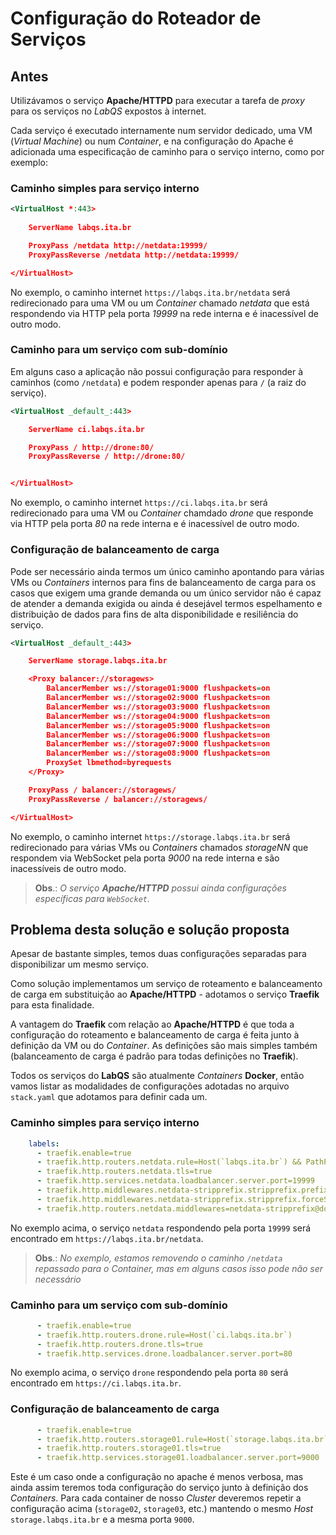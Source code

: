 # Configuração do Roteador de Serviços

## Antes

Utilizávamos o serviço **Apache/HTTPD** para executar a tarefa de _proxy_ para os serviços no *LabQS* expostos à internet.

Cada serviço é executado internamente num servidor dedicado, uma VM (_Virtual Machine_) ou num _Container_, e na configuração do Apache é adicionada uma especificação de caminho para o serviço interno, como por exemplo:

### Caminho simples para serviço interno

```xml
<VirtualHost *:443>
  
    ServerName labqs.ita.br

    ProxyPass /netdata http://netdata:19999/
    ProxyPassReverse /netdata http://netdata:19999/

</VirtualHost>
```

No exemplo, o caminho internet `https://labqs.ita.br/netdata` será redirecionado para uma VM ou um _Container_ chamado _netdata_ que está respondendo via HTTP pela porta _19999_ na rede interna e é inacessível de outro modo.

### Caminho para um serviço com sub-domínio

Em alguns caso a aplicação não possui configuração para responder à caminhos (como `/netdata`) e podem responder apenas para `/` (a raiz do serviço).

```xml
<VirtualHost _default_:443>

    ServerName ci.labqs.ita.br

    ProxyPass / http://drone:80/
    ProxyPassReverse / http://drone:80/


</VirtualHost>
```

No exemplo, o caminho internet `https://ci.labqs.ita.br` será redirecionado para uma VM ou _Container_ chamdado _drone_ que responde via HTTP pela porta _80_ na rede interna e é inacessível de outro modo.

### Configuração de balanceamento de carga

Pode ser necessário ainda termos um único caminho apontando para várias VMs ou _Containers_ internos para fins de balanceamento de carga para os casos que exigem uma grande demanda ou um único servidor não é capaz de atender a demanda exigida ou ainda é desejável termos espelhamento e distribuição de dados para fins de alta disponibilidade e resiliência do serviço.

```xml
<VirtualHost _default_:443>

    ServerName storage.labqs.ita.br

    <Proxy balancer://storagews>
        BalancerMember ws://storage01:9000 flushpackets=on
        BalancerMember ws://storage02:9000 flushpackets=on
        BalancerMember ws://storage03:9000 flushpackets=on
        BalancerMember ws://storage04:9000 flushpackets=on
        BalancerMember ws://storage05:9000 flushpackets=on
        BalancerMember ws://storage06:9000 flushpackets=on
        BalancerMember ws://storage07:9000 flushpackets=on
        BalancerMember ws://storage08:9000 flushpackets=on
        ProxySet lbmethod=byrequests
    </Proxy>

    ProxyPass / balancer://storagews/
    ProxyPassReverse / balancer://storagews/

</VirtualHost>
```

No exemplo, o caminho internet `https://storage.labqs.ita.br` será redirecionado para várias VMs ou _Containers_ chamados _storageNN_ que respondem via WebSocket pela porta _9000_ na rede interna e são inacessíveis de outro modo.

> **Obs**.: _O serviço **Apache/HTTPD** possui ainda configurações específicas para `WebSocket`._

## Problema desta solução e solução proposta

Apesar de bastante simples, temos duas configurações separadas para disponibilizar um mesmo serviço.

Como solução implementamos um serviço de roteamento e balanceamento de carga em substituição ao **Apache/HTTPD** - adotamos o serviço **Traefik** para esta finalidade.

A vantagem do **Traefik** com relação ao **Apache/HTTPD** é que toda a configuração do roteamento e balanceamento de carga é feita junto à definição da VM ou do _Container_. As definições são mais simples também (balanceamento de carga é padrão para todas definições no **Traefik**).

Todos os serviços do **LabQS** são atualmente _Containers_ **Docker**, então vamos listar as modalidades de configurações adotadas no arquivo `stack.yaml` que adotamos para definir cada um.

### Caminho simples para serviço interno

```yaml
    labels:
      - traefik.enable=true
      - traefik.http.routers.netdata.rule=Host(`labqs.ita.br`) && PathPrefix(`/netdata`)
      - traefik.http.routers.netdata.tls=true
      - traefik.http.services.netdata.loadbalancer.server.port=19999
      - traefik.http.middlewares.netdata-stripprefix.stripprefix.prefixes=/netdata
      - traefik.http.middlewares.netdata-stripprefix.stripprefix.forceSlash=true
      - traefik.http.routers.netdata.middlewares=netdata-stripprefix@docker
```

No exemplo acima, o serviço `netdata` respondendo pela porta `19999` será encontrado em `https://labqs.ita.br/netdata`.

> **Obs**.: _No exemplo, estamos removendo o caminho `/netdata` repassado para o _Container_, mas em alguns casos isso pode não ser necessário_

### Caminho para um serviço com sub-domínio

```yaml
      - traefik.enable=true
      - traefik.http.routers.drone.rule=Host(`ci.labqs.ita.br`)
      - traefik.http.routers.drone.tls=true
      - traefik.http.services.drone.loadbalancer.server.port=80
```

No exemplo acima, o serviço `drone` respondendo pela porta `80` será encontrado em `https://ci.labqs.ita.br`.

### Configuração de balanceamento de carga

```yaml
      - traefik.enable=true
      - traefik.http.routers.storage01.rule=Host(`storage.labqs.ita.br`)
      - traefik.http.routers.storage01.tls=true
      - traefik.http.services.storage01.loadbalancer.server.port=9000
```

Este é um caso onde a configuração no apache é menos verbosa, mas ainda assim teremos toda configuração do serviço junto à definição dos _Containers_. Para cada container de nosso _Cluster_ deveremos repetir a configuração acima (`storage02`, `storage03`, etc.) mantendo o mesmo _Host_ `storage.labqs.ita.br` e a mesma porta `9000`.